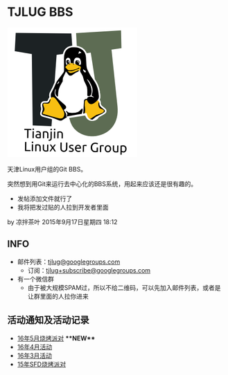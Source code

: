 TJLUG BBS
=========

<img src="./img/tjlugLogo_300x300.png" alt="TJLUG LOGO" />

天津Linux用户组的Git BBS。

突然想到用Git来运行去中心化的BBS系统，用起来应该还是很有趣的。

* 发帖添加文件就行了
* 我将把发过贴的人拉到开发者里面

by 凉拌茶叶 2015年9月17日星期四 18:12

INFO
----

* 邮件列表：tjlug@googlegroups.com
	- 订阅：tjlug+subscribe@googlegroups.com
* 有一个微信群
	- 由于被大规模SPAM过，所以不给二维码，可以先加入邮件列表，或者是让群里面的人拉你进来

活动通知及活动记录
------------------

* [16年5月烧烤派对](16年5月活动.md) **\*\*NEW\*\***
* [16年4月活动](16年4月活动.md)
* [16年3月活动](16年3月活动.md)
* [15年SFD烧烤派对](15年SFD烧烤派对.md)
